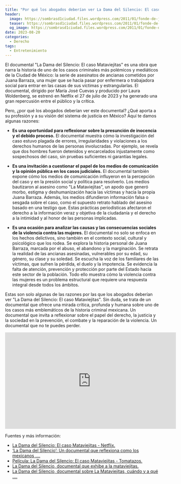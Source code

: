 ```yaml
---
title: "Por qué los abogados deberían ver La Dama del Silencio: El caso Mataviejitas"
header:
  image: https://sombrasd1ciudad.files.wordpress.com/2011/01/fonde-de-juana-3.jpg
  teaser: https://sombrasd1ciudad.files.wordpress.com/2011/01/fonde-de-juana-3.jpg
  og_image: https://sombrasd1ciudad.files.wordpress.com/2011/01/fonde-de-juana-3.jpg
date: 2023-08-20
categories:
  - Derecho
tags:
  - Entretenimiento
---
```



El documental "La Dama del Silencio: El caso Mataviejitas" es una obra que narra la historia de uno de los casos criminales más polémicos y mediáticos de la Ciudad de México: la serie de asesinatos de ancianas cometidos por Juana Barraza, una mujer que se hacía pasar por enfermera o trabajadora social para entrar en las casas de sus víctimas y estrangularlas. El documental, dirigido por María José Cuevas y producido por Laura Woldenberg, se estrenó en Netflix el 27 de julio de 2023 y ha generado una gran repercusión entre el público y la crítica.

Pero, ¿por qué los abogados deberían ver este documental? ¿Qué aporta a su profesión y a su visión del sistema de justicia en México? Aquí te damos algunas razones:

- **Es una oportunidad para reflexionar sobre la presunción de inocencia y el debido proceso.** El documental muestra cómo la investigación del caso estuvo plagada de errores, irregularidades y violaciones a los derechos humanos de las personas involucradas. Por ejemplo, se revela que dos hombres fueron detenidos y encarcelados injustamente como sospechosos del caso, sin pruebas suficientes ni garantías legales.

- **Es una invitación a cuestionar el papel de los medios de comunicación y la opinión pública en los casos judiciales.** El documental también expone cómo los medios de comunicación influyeron en la percepción del caso y en la presión social y política para resolverlo. Los medios bautizaron al asesino como "La Mataviejitas", un apodo que generó morbo, estigma y deshumanización hacia las víctimas y hacia la propia Juana Barraza. Además, los medios difundieron información falsa o sesgada sobre el caso, como el supuesto retrato hablado del asesino basado en una testigo que. Estas prácticas periodísticas afectaron el derecho a la información veraz y objetiva de la ciudadanía y el derecho a la intimidad y al honor de las personas implicadas.

- **Es una ocasión para analizar las causas y las consecuencias sociales de la violencia contra las mujeres.** El documental no solo se enfoca en los hechos delictivos, sino también en el contexto social, cultural y psicológico que los rodea. Se explora la historia personal de Juana Barraza, marcada por el abuso, el abandono y la marginación. Se retrata la realidad de las ancianas asesinadas, vulnerables por su edad, su género, su clase y su soledad. Se escucha la voz de los familiares de las víctimas, que sufren la pérdida, el duelo y la impotencia. Se evidencia la falta de atención, prevención y protección por parte del Estado hacia este sector de la población. Todo ello muestra cómo la violencia contra las mujeres es un problema estructural que requiere una respuesta integral desde todos los ámbitos.

Estas son solo algunas de las razones por las que los abogados deberían ver "La Dama del Silencio: El caso Mataviejitas". Sin duda, se trata de un documental que ofrece una mirada crítica, profunda y humana sobre uno de los casos más emblemáticos de la historia criminal mexicana. Un documental que invita a reflexionar sobre el papel del derecho, la justicia y la sociedad en la prevención, el combate y la reparación de la violencia. Un documental que no te puedes perder.

<iframe width="560" height="315" src="https://www.youtube.com/embed/evW1ezQMoMs" title="YouTube video player" frameborder="0" allow="accelerometer; autoplay; clipboard-write; encrypted-media; gyroscope; picture-in-picture; web-share" allowfullscreen></iframe>

Fuentes y más información:

- [La Dama del Silencio: El caso Mataviejitas - Netflix. ](https://www.netflix.com/es/title/81511776)
- [‘La Dama del Silencio’: Un documental que reflexiona como los mexicanos .... ](https://www.cronica.com.mx/escenario/dama-silencio-documental-reflexiona-mexicanos-entendemos-crimenes.html)
- [Película: La Dama del Silencio: El caso Mataviejitas - Tomatazos. ](https://www.tomatazos.com/peliculas/851720/La-Dama-del-Silencio-El-caso-Mataviejitas)
- [La Dama del Silencio, documental que exhibe a la mataviejitas. ](https://www.quadratin.com.mx/entretenimiento/la-dama-del-silencio-documental-que-exhibe-a-la-mataviejitas/)
- [La Dama del Silencio, documental sobre La Mataviejitas, cuándo y a qué .... ](https://www.excelsior.com.mx/funcion/la-dama-del-silencio-documental-sobre-la-mataviejitas-cuando-y-a-que-hora-se-estrena-en)